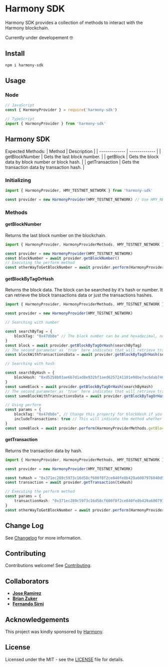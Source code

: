# Harmony SDK

Harmony SDK provides a collection of methods to interact with the Harmony blockchain.

Currently under developement 🤓

## Install

```sh
npm i harmony-sdk
```

## Usage

### Node

```typescript
// JavaScript
const { HarmonyProvider } = require('harmony-sdk')

// TypeScript
import { HarmonyProvider } from 'harmony-sdk'
```

## Harmony SDK

Expected Methods:
| Method | Description |
| ------------- | ------------- |
| getBlockNumber | Gets the last block number. |
| getBlock | Gets the block data by block number or block hash. |
| getTransaction | Gets the transaction data by transaction hash. |

### Initializing

```typescript
import { HarmonyProvider, HMY_TESTNET_NETWORK } from 'harmony-sdk'

const provider = new HarmonyProvider(HMY_TESTNET_NETWORK) // Use HMY_NETWORK to interact with Harmony's mainnet
```

### Methods

#### getBlockNumber

Returns the last block number on the blockchain.

```ts
import { HarmonyProvider, HarmonyProviderMethods, HMY_TESTNET_NETWORK } from 'harmony-sdk'

const provider = new HarmonyProvider(HMY_TESTNET_NETWORK)
const blockNumber = await provider.getBlockNumber()
// Executing the perform method 
const otherWayToGetBlockNumber = await provider.perform(HarmonyProviderMethods.getBlockNumber, {})
```
#### getBlockByTagOrHash

Returns the block data. The block can be searched by it's hash or number. It can retrieve the block transactions data or just the transactions hashes.

```ts
import { HarmonyProvider, HarmonyProviderMethods, HMY_TESTNET_NETWORK } from 'harmony-sdk'

const provider = new HarmonyProvider(HMY_TESTNET_NETWORK)

// Searching with number

const searchByTag = {
    blockTag: "0x47db8e" // The block number can be and hexadecimal, number or "latest"
}
const block = await provider.getBlockByTagOrHash(searchByTag)
// The second parameter as 'true' here indicates that will retrieve transactions data
const blockWithTransactionsData = await provider.getBlockByTagOrHash(searchByTag, true)

// Searching with hash

const searchByHash = {
    blockHash: "0xd5258b03ae6b7d1ad8e932bf1aed6257241101e98be7ac6dab74013f267596de"
}
const sameBlock = await provider.getBlockByTagOrHash(searchByHash)
// The second parameter as 'true' here indicates that will retrieve transactions data
const sameBlockWithTransactionsData = await provider.getBlockByTagOrHash(searchByHash, true)

// Using perform
const params = {
    blockTag: "0x47db8e", // Change this property for blockHash if you want touse the hash to search the block
    includeTransactions: true // This will indicate the method whether or not to get the transactions data
}
const someBlock = await provider.perform(HarmonyProviderMethods.getBlock, params)
```
#### getTransaction

Returns the transaction data by hash.

```ts
import { HarmonyProvider, HarmonyProviderMethods, HMY_TESTNET_NETWORK } from 'harmony-sdk'

const provider = new HarmonyProvider(HMY_TESTNET_NETWORK)

const txHash = "0x371ec289c5973c16d58cf600f8f2ce040fe8b429a6007976040d55a1759b8993"
const transaction = await provider.getTransaction(txHash)

// Executing the perform method 
const params = {
    transactionHash: "0x371ec289c5973c16d58cf600f8f2ce040fe8b429a6007976040d55a1759b8993"
}
const otherWayToGetBlockNumber = await provider.perform(HarmonyProviderMethods.getTransaction, params)
```

## Change Log

See [Changelog](CHANGELOG.md) for more information.

## Contributing

Contributions welcome! See [Contributing](CONTRIBUTING.md).

## Collaborators

- [**Jose Ramirez**](https://github.com/0xslipk)
- [**Brian Zuker**](https://github.com/bzuker)
- [**Fernando Sirni**](https://github.com/fersirni)

## Acknowledgements

This project was kindly sponsored by [Harmony](https://www.harmony.one/).

## License

Licensed under the MIT - see the [LICENSE](LICENSE) file for details.


